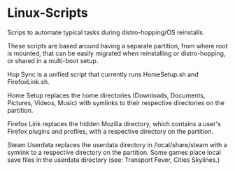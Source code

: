 # Linux-Scripts
Scrips to automate typical tasks during distro-hopping/OS reinstalls.

These scripts are based around having a separate partition, from where root is mounted, that can be easily migrated when reinstalling or distro-hopping, or shared in a multi-boot setup.

Hop Sync is a unified script that currently runs HomeSetup.sh and FirefoxLink.sh.

Home Setup replaces the home directories (Downloads, Documents, Pictures, Videos, Music) with symlinks to their respective directories on the partition.

Firefox Link replaces the hidden Mozilla directory, which contains a user's Firefox plugins and 
profiles, with a respective directory on the partition.

Steam Userdata replaces the userdata directory in /local/share/steam with a symlink to a respective directory on the partition. Some games place local save files in the userdata directory (see: Transport Fever, Cities Skylines.)